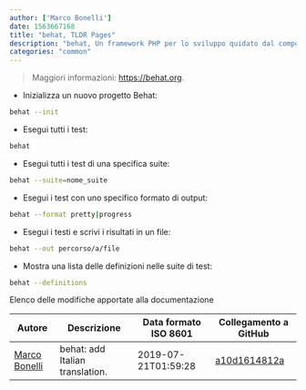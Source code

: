```yaml
---
author: ['Marco Bonelli']
date: 1563667168
title: "behat, TLDR Pages"
description: "behat, Un framework PHP per lo sviluppo quidato dal comportamento."
categories: "common"
---
```

> Maggiori informazioni: <https://behat.org>.

- Inizializza un nuovo progetto Behat:

```bash
behat --init
```

- Esegui tutti i test:

```bash
behat
```

- Esegui tutti i test di una specifica suite:

```bash
behat --suite=nome_suite
```

- Esegui i test con uno specifico formato di output:

```bash
behat --format pretty|progress
```

- Esegui i testi e scrivi i risultati in un file:

```bash
behat --out percorso/a/file
```

- Mostra una lista delle definizioni nelle suite di test:

```bash
behat --definitions
```
Elenco delle modifiche apportate alla documentazione


Autore | Descrizione | Data formato ISO 8601 | Collegamento a GitHub
------|-----|-----|-----
[Marco Bonelli](mailto:marco@mebeim.net) | behat: add Italian translation. | 2019-07-21T01:59:28 | [a10d1614812a](https://github.com/tldr-pages/tldr/commit/a10d1614812a79e124c4dec85daef655f78d9f99)

